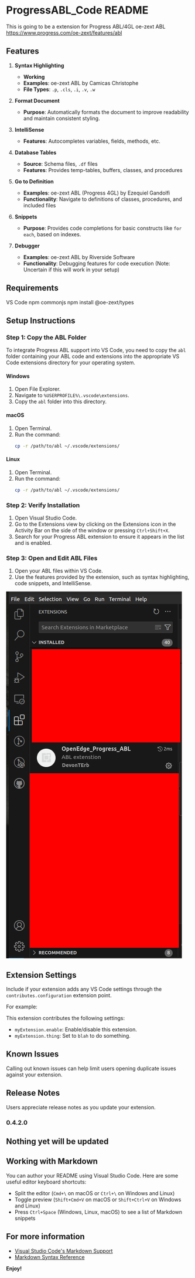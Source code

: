 # ProgressABL_Code README

This is going to be a extension for Progress ABL/4GL oe-zext ABL https://www.progress.com/oe-zext/features/abl

## Features

1. **Syntax Highlighting**
   - **Working**
   - **Examples**: oe-zext ABL by Camicas Christophe
   - **File Types**: `.p`, `.cls`, `.i`, `.v`, `.w`

2. **Format Document**
   - **Purpose**: Automatically formats the document to improve readability and maintain consistent styling.

3. **IntelliSense**
   - **Features**: Autocompletes variables, fields, methods, etc.

4. **Database Tables**
   - **Source**: Schema files, `.df` files
   - **Features**: Provides temp-tables, buffers, classes, and procedures

5. **Go to Definition**
   - **Examples**: oe-zext ABL (Progress 4GL) by Ezequiel Gandolfi
   - **Functionality**: Navigate to definitions of classes, procedures, and included files

6. **Snippets**
   - **Purpose**: Provides code completions for basic constructs like `for each`, based on indexes.

7. **Debugger**
   - **Examples**: oe-zext ABL by Riverside Software
   - **Functionality**: Debugging features for code execution (Note: Uncertain if this will work in your setup)


## Requirements

VS Code
npm
commonjs
npm install @oe-zext/types

## Setup Instructions

### Step 1: Copy the ABL Folder

To integrate Progress ABL support into VS Code, you need to copy the `abl` folder containing your ABL code and extensions into the appropriate VS Code extensions directory for your operating system.

#### Windows

1. Open File Explorer.
2. Navigate to `%USERPROFILE%\.vscode\extensions`.
3. Copy the `abl` folder into this directory.

#### macOS

1. Open Terminal.
2. Run the command: 
    ```bash
    cp -r /path/to/abl ~/.vscode/extensions/
    ```

#### Linux

1. Open Terminal.
2. Run the command:
    ```bash
    cp -r /path/to/abl ~/.vscode/extensions/
    ```

### Step 2: Verify Installation

1. Open Visual Studio Code.
2. Go to the Extensions view by clicking on the Extensions icon in the Activity Bar on the side of the window or pressing `Ctrl+Shift+X`.
3. Search for your Progress ABL extension to ensure it appears in the list and is enabled.

### Step 3: Open and Edit ABL Files

1. Open your ABL files within VS Code.
2. Use the features provided by the extension, such as syntax highlighting, code snippets, and IntelliSense.


![Alt text](pictures/Screenshot.png)

## Extension Settings

Include if your extension adds any VS Code settings through the `contributes.configuration` extension point.

For example:

This extension contributes the following settings:

* `myExtension.enable`: Enable/disable this extension.
* `myExtension.thing`: Set to `blah` to do something.

## Known Issues

Calling out known issues can help limit users opening duplicate issues against your extension.

## Release Notes

Users appreciate release notes as you update your extension.

### 0.4.2.0
Nothing yet will be updated
---

## Working with Markdown

You can author your README using Visual Studio Code.  Here are some useful editor keyboard shortcuts:

* Split the editor (`Cmd+\` on macOS or `Ctrl+\` on Windows and Linux)
* Toggle preview (`Shift+Cmd+V` on macOS or `Shift+Ctrl+V` on Windows and Linux)
* Press `Ctrl+Space` (Windows, Linux, macOS) to see a list of Markdown snippets

## For more information

* [Visual Studio Code's Markdown Support](http://code.visualstudio.com/docs/languages/markdown)
* [Markdown Syntax Reference](https://help.github.com/articles/markdown-basics/)

**Enjoy!**
